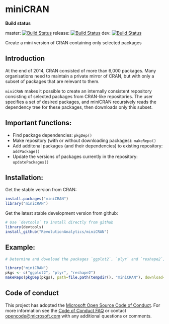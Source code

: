 miniCRAN
========

**Build status**

master: 
[![Build Status](https://travis-ci.org/RevolutionAnalytics/miniCRAN.svg?branch=master)](https://travis-ci.org/RevolutionAnalytics/miniCRAN)
release:
[![Build Status](https://travis-ci.org/RevolutionAnalytics/miniCRAN.svg?branch=release)](https://travis-ci.org/RevolutionAnalytics/miniCRAN)
dev: [![Build Status](https://travis-ci.org/RevolutionAnalytics/miniCRAN.svg?branch=dev)](https://travis-ci.org/RevolutionAnalytics/miniCRAN)

Create a mini version of CRAN containing only selected packages

## Introduction

At the end of 2014, CRAN consisted of more than 6,000 packages.  Many organisations need to maintain a private mirror of CRAN, but with only a subset of packages that are relevant to them.

`miniCRAN` makes it possible to create an internally consistent repository consisting of selected packages from CRAN-like repositories.  The user specifies a set of desired packages, and miniCRAN recursively reads the dependency tree for these packages, then downloads only this subset.  

## Important functions:

* Find package dependencies: `pkgDep()`
* Make repository (with or without downloading packages): `makeRepo()`
* Add additonal packages (and their dependencies) to existing repository: `addPackage()`
* Update the versions of packages currently in the repository: `updatePackages()`

## Installation:

Get the stable version from CRAN:

```r
install.packages("miniCRAN")
library("miniCRAN")
```


Get the latest stable development version from github:

```r
# Use `devtools` to install directly from github
library(devtools)
install_github("RevolutionAnalytics/miniCRAN")
```
    
## Example:

```r
# Determine and download the packages `ggplot2`, `plyr` and `reshape2`, including their dependencies:

library("miniCRAN")
pkgs <- c("ggplot2", "plyr", "reshape2")
makeRepo(pkgDep(pkgs), path=file.path(tempdir(), "miniCRAN"), download=TRUE)
```

## Code of conduct

This project has adopted the [Microsoft Open Source Code of Conduct](http://microsoft.github.io/codeofconduct). For more information see the [Code of Conduct FAQ](http://microsoft.github.io/codeofconduct/faq.md) or contact [opencode@microsoft.com](mailto:opencode@microsoft.com) with any additional questions or comments.
